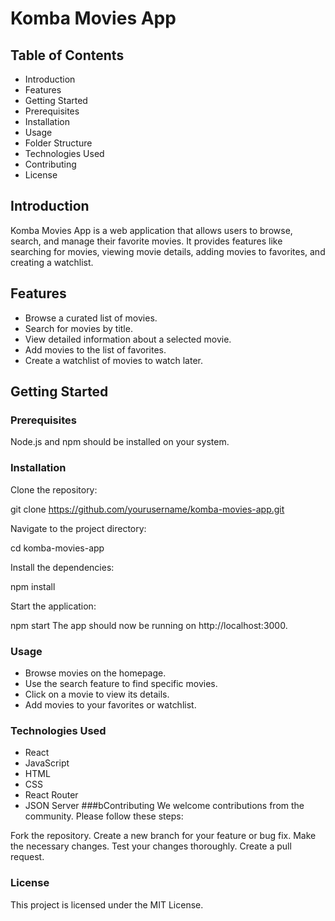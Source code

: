 # Komba Movies App
## Table of Contents
- Introduction
- Features
- Getting Started
- Prerequisites
- Installation
- Usage
- Folder Structure
- Technologies Used
- Contributing
- License

## Introduction
Komba Movies App is a web application that allows users to browse, search, and manage their favorite movies. It provides features like searching for movies, viewing movie details, adding movies to favorites, and creating a watchlist.

## Features
- Browse a curated list of movies.
- Search for movies by title.
- View detailed information about a selected movie.
- Add movies to the list of favorites.
- Create a watchlist of movies to watch later.
## Getting Started
### Prerequisites
Node.js and npm should be installed on your system.
### Installation
Clone the repository:

git clone https://github.com/yourusername/komba-movies-app.git

Navigate to the project directory:

cd komba-movies-app

Install the dependencies:

npm install

Start the application:

npm start
The app should now be running on http://localhost:3000.

### Usage
- Browse movies on the homepage.
- Use the search feature to find specific movies.
- Click on a movie to view its details.
- Add movies to your favorites or watchlist.

### Technologies Used
- React
- JavaScript
- HTML
- CSS
- React Router
- JSON Server
###bContributing
We welcome contributions from the community. Please follow these steps:

Fork the repository.
Create a new branch for your feature or bug fix.
Make the necessary changes.
Test your changes thoroughly.
Create a pull request.

### License
This project is licensed under the MIT License.




